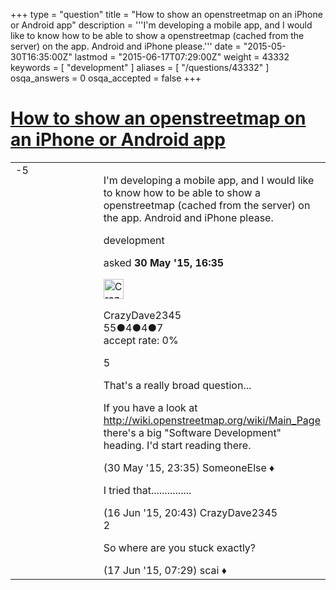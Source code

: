 +++
type = "question"
title = "How to show an openstreetmap on an iPhone or Android app"
description = '''I&#x27;m developing a mobile app, and I would like to know how to be able to show a openstreetmap (cached from the server) on the app. Android and iPhone please.'''
date = "2015-05-30T16:35:00Z"
lastmod = "2015-06-17T07:29:00Z"
weight = 43332
keywords = [ "development" ]
aliases = [ "/questions/43332" ]
osqa_answers = 0
osqa_accepted = false
+++

<div class="headNormal">

# [How to show an openstreetmap on an iPhone or Android app](/questions/43332/how-to-show-an-openstreetmap-on-an-iphone-or-android-app)

</div>

<div id="main-body">

<div id="askform">

<table id="question-table" style="width:100%;">
<colgroup>
<col style="width: 50%" />
<col style="width: 50%" />
</colgroup>
<tbody>
<tr>
<td style="width: 30px; vertical-align: top"><div class="vote-buttons">
<span id="post-43332-upvote" class="ajax-command post-vote up" rel="nofollow" title="I like this post (click again to cancel)"> </span>
<div id="post-43332-score" class="post-score" title="current number of votes">
-5
</div>
<span id="post-43332-downvote" class="ajax-command post-vote down" rel="nofollow" title="I dont like this post (click again to cancel)"> </span> <span id="favorite-mark" class="ajax-command favorite-mark" rel="nofollow" title="mark/unmark this question as favorite (click again to cancel)"> </span>
<div id="favorite-count" class="favorite-count">
&#10;</div>
</div></td>
<td><div id="item-right">
<div class="question-body">
<p>I'm developing a mobile app, and I would like to know how to be able to show a openstreetmap (cached from the server) on the app. Android and iPhone please.</p>
</div>
<div id="question-tags" class="tags-container tags">
<span class="post-tag tag-link-development" rel="tag" title="see questions tagged &#39;development&#39;">development</span>
</div>
<div id="question-controls" class="post-controls">
&#10;</div>
<div class="post-update-info-container">
<div class="post-update-info post-update-info-user">
<p>asked <strong>30 May '15, 16:35</strong></p>
<img src="https://secure.gravatar.com/avatar/887e8dcd0dc913a9516e6ad0f5ab5a56?s=32&amp;d=identicon&amp;r=g" class="gravatar" width="32" height="32" alt="CrazyDave2345&#39;s gravatar image" />
<p><span>CrazyDave2345</span><br />
<span class="score" title="55 reputation points">55</span><span title="4 badges"><span class="badge1">●</span><span class="badgecount">4</span></span><span title="4 badges"><span class="silver">●</span><span class="badgecount">4</span></span><span title="7 badges"><span class="bronze">●</span><span class="badgecount">7</span></span><br />
<span class="accept_rate" title="Rate of the user&#39;s accepted answers">accept rate:</span> <span title="CrazyDave2345 has no accepted answers">0%</span></p>
</div>
</div>
<div id="comments-container-43332" class="comments-container">
<span id="43335"></span>
<div id="comment-43335" class="comment">
<div id="post-43335-score" class="comment-score">
5
</div>
<div class="comment-text">
<p>That's a really broad question...</p>
<p>If you have a look at <a href="http://wiki.openstreetmap.org/wiki/Main_Page">http://wiki.openstreetmap.org/wiki/Main_Page</a> there's a big "Software Development" heading. I'd start reading there.</p>
</div>
<div id="comment-43335-info" class="comment-info">
<span class="comment-age">(30 May '15, 23:35)</span> <span class="comment-user userinfo">SomeoneElse ♦</span>
</div>
</div>
<span id="43591"></span>
<div id="comment-43591" class="comment">
<div id="post-43591-score" class="comment-score">
&#10;</div>
<div class="comment-text">
<p>I tried that...............</p>
</div>
<div id="comment-43591-info" class="comment-info">
<span class="comment-age">(16 Jun '15, 20:43)</span> <span class="comment-user userinfo">CrazyDave2345</span>
</div>
</div>
<span id="43595"></span>
<div id="comment-43595" class="comment">
<div id="post-43595-score" class="comment-score">
2
</div>
<div class="comment-text">
<p>So where are you stuck exactly?</p>
</div>
<div id="comment-43595-info" class="comment-info">
<span class="comment-age">(17 Jun '15, 07:29)</span> <span class="comment-user userinfo">scai ♦</span>
</div>
</div>
</div>
<div id="comment-tools-43332" class="comment-tools">
&#10;</div>
<div class="clear">
&#10;</div>
<div id="comment-43332-form-container" class="comment-form-container">
&#10;</div>
<div class="clear">
&#10;</div>
</div></td>
</tr>
</tbody>
</table>

</div>

</div>

